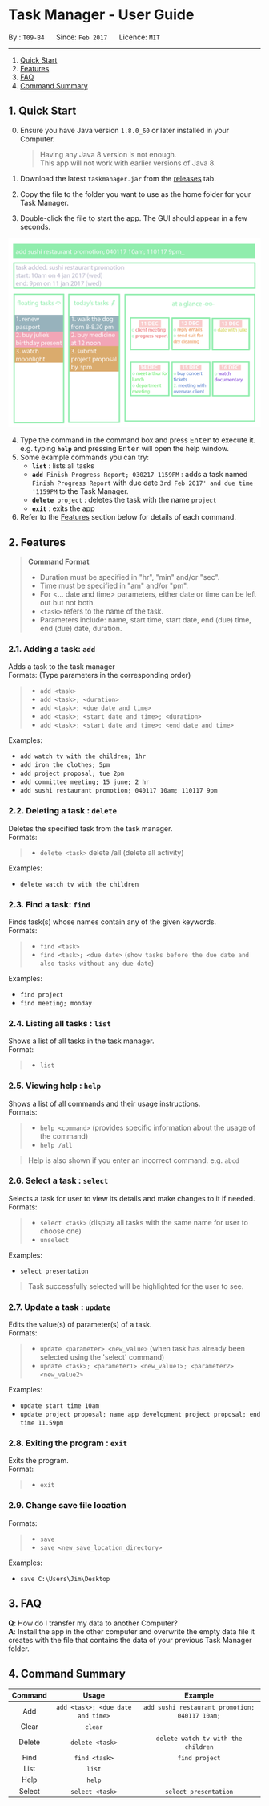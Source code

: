 # Task Manager - User Guide

By : `T09-B4`  &nbsp;&nbsp;&nbsp;&nbsp; Since: `Feb 2017`  &nbsp;&nbsp;&nbsp;&nbsp; Licence: `MIT`

---

1. [Quick Start](#quick-start)
2. [Features](#features)
3. [FAQ](#faq)
4. [Command Summary](#command-summary)

## 1. Quick Start

0. Ensure you have Java version `1.8.0_60` or later installed in your Computer.<br>

   > Having any Java 8 version is not enough. <br>
   > This app will not work with earlier versions of Java 8.

1. Download the latest `taskmanager.jar` from the [releases](../../../releases) tab.
2. Copy the file to the folder you want to use as the home folder for your Task Manager.
3. Double-click the file to start the app. The GUI should appear in a few seconds.

<img src="images/Ui.png" width="600"><br>

4. Type the command in the command box and press <kbd>Enter</kbd> to execute it. <br>
   e.g. typing **`help`** and pressing <kbd>Enter</kbd> will open the help window.
5. Some example commands you can try:
   * **`list`** : lists all tasks
   * **`add`**` Finish Progress Report; 030217 1159PM` :
     adds a task named `Finish Progress Report` with due date `3rd Feb 2017' and due time '1159PM` to the Task Manager.
   * **`delete`**` project` : deletes the task with the name `project`
   * **`exit`** : exits the app
6. Refer to the [Features](#features) section below for details of each command.<br>


## 2. Features
> **Command Format**
>
> * Duration must be specified in "hr", "min" and/or "sec".
> * Time must be specified in "am" and/or "pm".
> * For <... date and time> parameters, either date or time can be left out but not both.
> * `<task>` refers to the name of the task.
> * Parameters include: name, start time, start date, end (due) time, end (due) date, duration.

### 2.1. Adding a task: `add`

Adds a task to the task manager<br>
Formats: 
(Type parameters in the corresponding order)

> * `add <task>`
> * `add <task>; <duration>`
> * `add <task>; <due date and time>`
> * `add <task>; <start date and time>; <duration>`
> * `add <task>; <start date and time>; <end date and time>`

Examples:

* `add watch tv with the children; 1hr`
* `add iron the clothes; 5pm`
* `add project proposal; tue 2pm`
* `add committee meeting; 15 june; 2 hr`
* `add sushi restaurant promotion; 040117 10am; 110117 9pm`

### 2.2. Deleting a task : `delete`

Deletes the specified task from the task manager.<br>
Formats:

> * `delete <task>`
> delete /all (delete all activity)

Examples:

* `delete watch tv with the children`

### 2.3. Find a task: `find`

Finds task(s) whose names contain any of the given keywords.<br>
Formats:

> * `find <task>`
> * `find <task>; <due date>` (`show tasks before the due date and also tasks without any due date`)

Examples:

* `find project`
* `find meeting; monday`

### 2.4. Listing all tasks : `list`

Shows a list of all tasks in the task manager.<br>
Format:

> * `list`

### 2.5. Viewing help : `help`

Shows a list of all commands and their usage instructions.<br>
Formats:

> * `help <command>` (provides specific information about the usage of the command)
> * `help /all`

> Help is also shown if you enter an incorrect command. e.g. `abcd`

### 2.6. Select a task : `select`

Selects a task for user to view its details and make changes to it if needed.<br>
Formats:

> * `select <task>` (display all tasks with the same name for user to choose one)
> * `unselect`

Examples:

* `select presentation`

> Task successfully selected will be highlighted for the user to see. 

### 2.7. Update a task : `update`

Edits the value(s) of parameter(s) of a task.<br>
Formats:

> * `update <parameter> <new_value>` (when task has already been selected using the 'select' command)
> * `update <task>; <parameter1> <new_value1>; <parameter2> <new_value2>`

Examples:

* `update start time 10am`
* `update project proposal; name app development project proposal; end time 11.59pm`


### 2.8. Exiting the program : `exit`

Exits the program.<br>
Format:

> * `exit`

### 2.9. Change save file location

Formats:

> * `save`
> * `save <new_save_location_directory>`

Examples:

* `save C:\Users\Jim\Desktop`

## 3. FAQ

**Q**: How do I transfer my data to another Computer?<br>
**A**: Install the app in the other computer and overwrite the empty data file it creates with
       the file that contains the data of your previous Task Manager folder.

## 4. Command Summary

| **Command** | **Usage**                       | **Example**                                  |
|:-----------:|:-------------------------------:|:--------------------------------------------:|
|Add          |`add <task>; <due date and time>`|`add sushi restaurant promotion; 040117 10am;`|
|Clear        |`clear`                          |                                              |
|Delete       |`delete <task>`                  |`delete watch tv with the children`           |
|Find         |`find <task>`                    |`find project`                                |
|List         |`list`                           |                                              |
|Help         |`help`                           |                                              |
|Select       |`select <task>`                  |`select presentation`                         |


